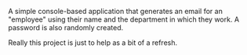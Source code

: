 A simple console-based application that generates an email for an "employee" using their name and the department in
which they work. A password is also randomly created.

Really this project is just to help as a bit of a refresh.